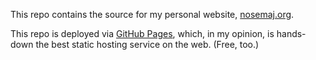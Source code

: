 This repo contains the source for my personal website, [nosemaj.org](https://nosemaj.org).

This repo is deployed via [GitHub Pages](https://pages.github.com/), which, in my opinion, is
hands-down the best static hosting service on the web. (Free, too.)

